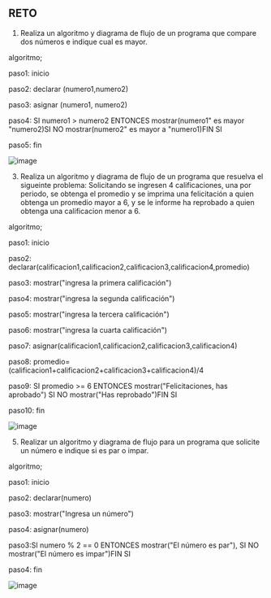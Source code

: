## RETO
1. Realiza un algoritmo y diagrama de flujo de un programa que compare dos números e indique cual es mayor.

algoritmo;

paso1: inicio

paso2: declarar (numero1,numero2)

paso3: asignar (numero1, numero2)

paso4: SI numero1 > numero2 ENTONCES mostrar(numero1" es mayor "numero2)SI NO mostrar(numero2" es mayor a "numero1)FIN SI

paso5: fin

![image](https://user-images.githubusercontent.com/101203533/158850437-c82bb7f2-279c-4be9-9ae5-2adb0a02d751.png)

3. Realiza un algoritmo y diagrama de flujo de un programa que resuelva el sigueinte problema: Solicitando se ingresen 4 calificaciones, una por periodo, se obtenga el promedio y se imprima una felicitación a quien obtenga un promedio mayor a 6, y se le informe ha reprobado a quien obtenga una calificacion menor a 6.

algoritmo;

paso1: inicio

paso2: declarar(calificacion1,calificacion2,calificacion3,calificacion4,promedio)

paso3: mostrar("ingresa la primera calificación")

paso4: mostrar("ingresa la segunda calificación")

paso5: mostrar("ingresa la tercera calificación")

paso6: mostrar("ingresa la cuarta calificación")

paso7: asignar(calificacion1,calificacion2,calificacion3,calificacion4)

paso8: promedio=(calificacion1+calificacion2+calificacion3+calificacion4)/4

paso9: SI promedio >= 6 ENTONCES mostrar("Felicitaciones, has aprobado") SI NO mostrar("Has reprobado")FIN SI

paso10: fin

![image](https://user-images.githubusercontent.com/101203533/158855606-a1384738-ca69-48cc-96dd-494cdeb6baa7.png)


5. Realizar un algoritmo y diagrama de flujo para un programa que solicite un número e indique si es par o impar.

algoritmo;

paso1: inicio

paso2: declarar(numero)

paso3: mostrar("Ingresa un número")

paso4: asignar(numero)

paso3:SI numero % 2 == 0 ENTONCES mostrar("El número es par"), SI NO mostrar("El número es impar")FIN SI

paso4: fin

![image](https://user-images.githubusercontent.com/101203533/158857015-c2b643df-bb3d-4c14-a5c5-4b9462d48be5.png)
